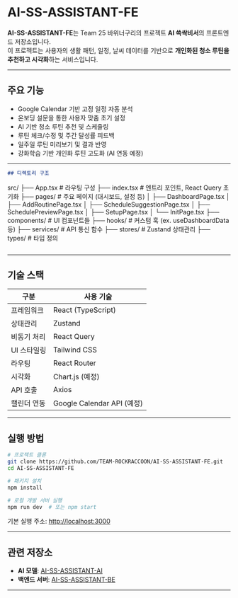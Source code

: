# AI-SS-ASSISTANT-FE

**AI-SS-ASSISTANT-FE**는 Team 25 바위너구리의 프로젝트 **AI 쓱싹비서**의 프론트엔드 저장소입니다.  
이 프로젝트는 사용자의 생활 패턴, 일정, 날씨 데이터를 기반으로 **개인화된 청소 루틴을 추천하고 시각화**하는 서비스입니다.

---

## 주요 기능

- Google Calendar 기반 고정 일정 자동 분석
- 온보딩 설문을 통한 사용자 맞춤 초기 설정
- AI 기반 청소 루틴 추천 및 스케줄링
- 루틴 체크/수정 및 주간 달성률 피드백
- 일주일 루틴 미리보기 및 결과 반영
- 강화학습 기반 개인화 루틴 고도화 (AI 연동 예정)

---

```markdown
## 디렉토리 구조

```

src/
├── App.tsx                  # 라우팅 구성
├── index.tsx                # 엔트리 포인트, React Query 초기화
├── pages/                   # 주요 페이지 (대시보드, 설정 등)
│   ├── DashboardPage.tsx
│   ├── AddRoutinePage.tsx
│   ├── ScheduleSuggestionPage.tsx
│   ├── SchedulePreviewPage.tsx
│   ├── SetupPage.tsx
│   └── InitPage.tsx
├── components/              # UI 컴포넌트들
├── hooks/                   # 커스텀 훅 (ex. useDashboardData 등)
├── services/                # API 통신 함수
├── stores/                  # Zustand 상태관리
├── types/                   # 타입 정의

```
```

---

## 기술 스택

| 구분         | 사용 기술 |
|--------------|-----------|
| 프레임워크   | React (TypeScript) |
| 상태관리     | Zustand |
| 비동기 처리   | React Query |
| UI 스타일링  | Tailwind CSS |
| 라우팅       | React Router |
| 시각화       | Chart.js (예정) |
| API 호출     | Axios |
| 캘린더 연동  | Google Calendar API (예정) |

---

## 실행 방법

```bash
# 프로젝트 클론
git clone https://github.com/TEAM-ROCKRACCOON/AI-SS-ASSISTANT-FE.git
cd AI-SS-ASSISTANT-FE

# 패키지 설치
npm install

# 로컬 개발 서버 실행
npm run dev  # 또는 npm start
````

기본 실행 주소: [http://localhost:3000](http://localhost:3000)

---

## 관련 저장소

* **AI 모델**: [AI-SS-ASSISTANT-AI](https://github.com/TEAM-ROCKRACCOON/AI-SS-ASSISTANT-AI)
* **백엔드 서버**: [AI-SS-ASSISTANT-BE](https://github.com/TEAM-ROCKRACCOON/AI-SS-ASSISTANT-BE)

---
